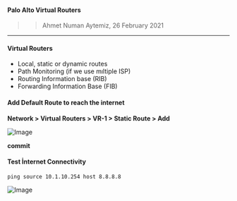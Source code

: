 #### Palo Alto Virtual Routers

>> Ahmet Numan Aytemiz, 26 February 2021

---

#### Virtual Routers

- Local, static or dynamic routes
- Path Monitoring (if we use mıltiple ISP)
- Routing Information base (RIB)
- Forwarding Information Base (FIB)

#### Add Default Route to reach the internet

**Network > Virtual Routers > VR-1 >  Static Route > Add**

![Image](/img/staticroute.PNG)

**commit**

#### Test İnternet Connectivity

`ping source 10.1.10.254 host 8.8.8.8`

![Image](/img/internet.PNG)

#### 